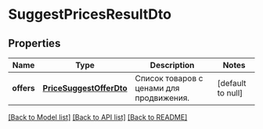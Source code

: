 # SuggestPricesResultDto

## Properties
Name | Type | Description | Notes
------------ | ------------- | ------------- | -------------
**offers** | [**PriceSuggestOfferDto**](PriceSuggestOfferDTO.md) | Список товаров с ценами для продвижения. | [default to null]

[[Back to Model list]](../README.md#documentation-for-models) [[Back to API list]](../README.md#documentation-for-api-endpoints) [[Back to README]](../README.md)


